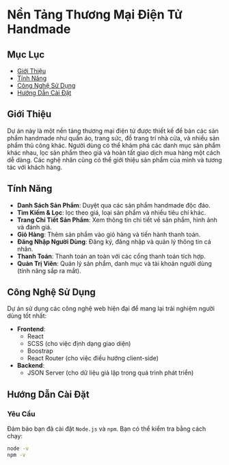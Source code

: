 # **Nền Tảng Thương Mại Điện Tử Handmade**

## Mục Lục

- [Giới Thiệu](#giới-thiệu)
- [Tính Năng](#tính-năng)
- [Công Nghệ Sử Dụng](#công-nghệ-sử-dụng)
- [Hướng Dẫn Cài Đặt](#hướng-dẫn-cài-đặt)

## Giới Thiệu

Dự án này là một nền tảng thương mại điện tử được thiết kế để bán các sản phẩm handmade như quần áo, trang sức, đồ trang trí nhà cửa, và nhiều sản phẩm thủ công khác. Người dùng có thể khám phá các danh mục sản phẩm khác nhau, lọc sản phẩm theo giá và hoàn tất giao dịch mua hàng một cách dễ dàng. Các nghệ nhân cũng có thể giới thiệu sản phẩm của mình và tương tác với khách hàng.

## Tính Năng

- **Danh Sách Sản Phẩm**: Duyệt qua các sản phẩm handmade độc đáo.
- **Tìm Kiếm & Lọc**: lọc theo giá, loại sản phẩm và nhiều tiêu chí khác.
- **Trang Chi Tiết Sản Phẩm**: Xem thông tin chi tiết về sản phẩm, hình ảnh và đánh giá.
- **Giỏ Hàng**: Thêm sản phẩm vào giỏ hàng và tiến hành thanh toán.
- **Đăng Nhập Người Dùng**: Đăng ký, đăng nhập và quản lý thông tin cá nhân.
- **Thanh Toán**: Thanh toán an toàn với các cổng thanh toán tích hợp.
- **Quản Trị Viên**: Quản lý sản phẩm, danh mục và tài khoản người dùng (tính năng sắp ra mắt).

## Công Nghệ Sử Dụng

Dự án sử dụng các công nghệ web hiện đại để mang lại trải nghiệm người dùng tốt nhất:

- **Frontend**:
  - React
  - SCSS (cho việc định dạng giao diện)
  - Boostrap
  - React Router (cho việc điều hướng client-side)
- **Backend**:
  - JSON Server (cho dữ liệu giả lập trong quá trình phát triển)

## Hướng Dẫn Cài Đặt

### Yêu Cầu

Đảm bảo bạn đã cài đặt `Node.js` và `npm`. Bạn có thể kiểm tra bằng cách chạy:

```bash
node -v
npm -v
```
